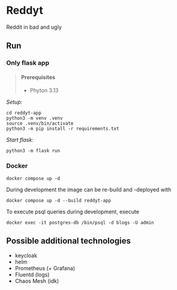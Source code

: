 # Reddyt

Reddit in bad and ugly

## Run

### Only flask app

> #### Prerequisites
> - Phyton 3.13

*Setup:*
```shell
cd reddyt-app
python3 -m venv .venv
source .venv/bin/activate
python3 -m pip install -r requirements.txt
```

*Start flask:*
```shell
python3 -m flask run
```

### Docker

```shell
docker compose up -d
```

During development the image can be re-build and -deployed with
```shell
docker compose up -d --build reddyt-app
```

To execute psql queries during development, execute
```shell
docker exec -it postgres-db /bin/psql -d blogs -U admin
```
## Possible additional technologies

 - keycloak
 - helm
 - Prometheus (+ Grafana)
 - Fluentd (logs)
 - Chaos Mesh (idk)